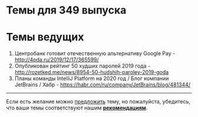 # Темы для 349 выпуска
# Темы ведущих

1. Центробанк готовит отечественную альтернативу Google Pay - http://4pda.ru/2019/12/17/365599/
1. Опубликован рейтинг 50 худших паролей 2019 года - http://rozetked.me/news/8954-50-hudshih-paroley-2019-goda
1. Планы команды IntelliJ Platform на 2020 год / Блог компании JetBrains / Хабр - https://habr.com/ru/company/JetBrains/blog/481344/

---

Если есть желание можно [предложить](themes_from_listeners.md) тему, но пожалуйста, убедитесь, что ваши темы соответствуют нашим **[рекомендациям](Recommendations_for_the_proposed_topics.md)**.
